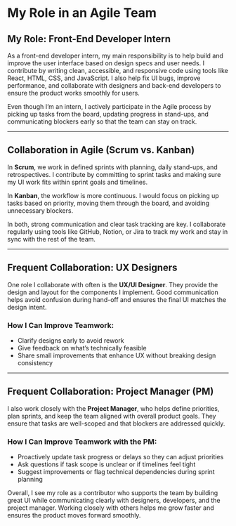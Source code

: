 # My Role in an Agile Team

## My Role: Front-End Developer Intern

As a front-end developer intern, my main responsibility is to help build and improve the user interface based on design specs and user needs. I contribute by writing clean, accessible, and responsive code using tools like React, HTML, CSS, and JavaScript. I also help fix UI bugs, improve performance, and collaborate with designers and back-end developers to ensure the product works smoothly for users.

Even though I’m an intern, I actively participate in the Agile process by picking up tasks from the board, updating progress in stand-ups, and communicating blockers early so that the team can stay on track.

---

##  Collaboration in Agile (Scrum vs. Kanban)

In **Scrum**, we work in defined sprints with planning, daily stand-ups, and retrospectives. I contribute by committing to sprint tasks and making sure my UI work fits within sprint goals and timelines.

In **Kanban**, the workflow is more continuous. I would focus on picking up tasks based on priority, moving them through the board, and avoiding unnecessary blockers.

In both, strong communication and clear task tracking are key. I collaborate regularly using tools like GitHub, Notion, or Jira to track my work and stay in sync with the rest of the team.

---

## Frequent Collaboration: UX Designers

One role I collaborate with often is the **UX/UI Designer**. They provide the design and layout for the components I implement. Good communication helps avoid confusion during hand-off and ensures the final UI matches the design intent.

### How I Can Improve Teamwork:
- Clarify designs early to avoid rework
- Give feedback on what’s technically feasible
- Share small improvements that enhance UX without breaking design consistency

---

## Frequent Collaboration: Project Manager (PM)

I also work closely with the **Project Manager**, who helps define priorities, plan sprints, and keep the team aligned with overall product goals. They ensure that tasks are well-scoped and that blockers are addressed quickly.

### How I Can Improve Teamwork with the PM:
- Proactively update task progress or delays so they can adjust priorities
- Ask questions if task scope is unclear or if timelines feel tight
- Suggest improvements or flag technical dependencies during sprint planning


Overall, I see my role as a contributor who supports the team by building great UI while communicating clearly with designers, developers, and the project manager. Working closely with others helps me grow faster and ensures the product moves forward smoothly.
 